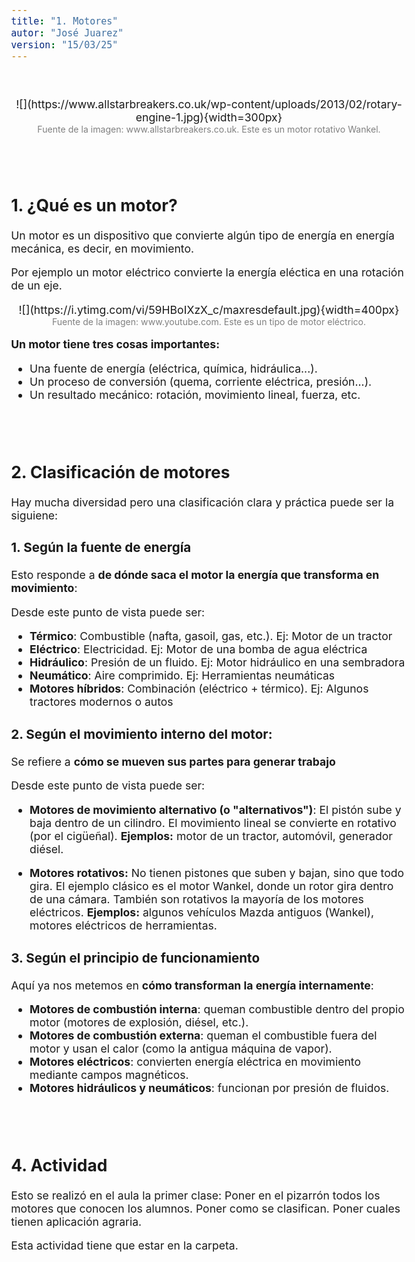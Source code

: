 ```yaml
---
title: "1. Motores"
autor: "José Juarez"
version: "15/03/25"  
---
```


<span hidden>Local path of the file: "H:/cfr/mec3/"</span>
<span hidden>Local path of images: "H:/cfr/mec3/_i/"</span>

<br>

<span hidden>Image</span>
<center>![](https://www.allstarbreakers.co.uk/wp-content/uploads/2013/02/rotary-engine-1.jpg){width=300px}</center>
<center><span class="grey3 size80">Fuente de la imagen: www.allstarbreakers.co.uk. Este es un motor rotativo Wankel.</span></center>


<br><br>


## 1. ¿Qué es un motor?

Un motor es un dispositivo que convierte algún tipo de energía en energía mecánica, es decir, en movimiento.

Por ejemplo un motor eléctrico convierte la energía eléctica en una rotación de un eje.

<span hidden>Image</span>
<center>![](https://i.ytimg.com/vi/59HBoIXzX_c/maxresdefault.jpg){width=400px}</center>
<center><span class="grey3 size80">Fuente de la imagen: www.youtube.com. Este es un tipo de motor eléctrico.</span></center>

**Un motor tiene tres cosas importantes:**

- Una fuente de energía (eléctrica, química, hidráulica...).
- Un proceso de conversión (quema, corriente eléctrica, presión...).
- Un resultado mecánico: rotación, movimiento lineal, fuerza, etc.

<br><br>

## 2. Clasificación de motores

Hay mucha diversidad pero una clasificación clara y práctica puede ser la siguiene:

### 1. **Según la fuente de energía**

Esto responde a **de dónde saca el motor la energía que transforma en movimiento**:

Desde este punto de vista puede ser:

- **Térmico**: Combustible (nafta, gasoil, gas, etc.). Ej: Motor de un tractor
- **Eléctrico**: Electricidad. Ej: Motor de una bomba de agua eléctrica
- **Hidráulico**: Presión de un fluido. Ej: Motor hidráulico en una sembradora
- **Neumático**: Aire comprimido. Ej: Herramientas neumáticas
- **Motores híbridos**: Combinación (eléctrico + térmico). Ej: Algunos tractores modernos o autos

### 2. Según el movimiento interno del motor:

Se refiere a **cómo se mueven sus partes para generar trabajo**

Desde este punto de vista puede ser:

- **Motores de movimiento alternativo (o "alternativos")**: El pistón sube y baja dentro de un cilindro. El movimiento lineal se convierte en rotativo (por el cigüeñal). **Ejemplos:** motor de un tractor, automóvil, generador diésel.

- **Motores rotativos:** No tienen pistones que suben y bajan, sino que todo gira. El ejemplo clásico es el motor Wankel, donde un rotor gira dentro de una cámara. También son rotativos la mayoría de los motores eléctricos. **Ejemplos:** algunos vehículos Mazda antiguos (Wankel), motores eléctricos de herramientas.


### 3. **Según el principio de funcionamiento**

Aquí ya nos metemos en **cómo transforman la energía internamente**:

- **Motores de combustión interna**: queman combustible dentro del propio motor (motores de explosión, diésel, etc.).
- **Motores de combustión externa**: queman el combustible fuera del motor y usan el calor (como la antigua máquina de vapor).
- **Motores eléctricos**: convierten energía eléctrica en movimiento mediante campos magnéticos.
- **Motores hidráulicos y neumáticos**: funcionan por presión de fluidos.

<br><br>

## 4. Actividad

Esto se realizó en el aula la primer clase: Poner en el pizarrón todos los motores que conocen los alumnos. Poner como se clasifican. Poner cuales tienen aplicación agraria.

Esta actividad tiene que estar en la carpeta.


</div>
<!-- HTML style definitions -->
<style>
/* Colors */
.grey1 {color: #b3b3b3;} /* my light-grey */
.grey2 {color: #999999;} /* my middle-grey */
.grey3 {color: #808080;} /* my dark-grey */
.blue1 {color: #6495ed;} /* nvim blue */
.blue2 {color: #276cdf;} /* Andrew Ng Blue */
.sky1 {color: #7dbed8;} /* nvim sky */
.sky2 {color: #27a2db;}   /* my sky */
.green {color: #81b524;} /* my green */
.red1 {color: #ec5469;} /* my coral-red */
.red2 {color: #f44336;} /* my red */
.rose {color: #ec9998:} /* nvim rose */
.gold {color: #df9d43;} /* Andrew Ng gold */
.orange1 {color: #fda556;} /* nvim orange */
.orange2 {color: #ff9505;} /*Andrew Ng orange */
.purple1 {color: #ff40ff;} /* Andrew Ng purple */
.purple2 {color: #d164d7;} /* Andrew Ng purple */
/* Font Size */
.size90 {font-size: 0.9em;}
.size85 {font-size: 0.85em;}
.size80 {font-size: 0.8em;}
.size70 {font-size: 0.7em;}
/* Document General Font Size */
body {font-size: 1.1em;}
</style>
<!-- Use <span> inline and <div> with several lines --->
